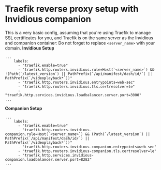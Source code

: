 # Traefik reverse proxy setup with Invidious companion

This is a very basic config, assuming that you're using Traefik to manage SSL certificates for you, and Traefik is on the same server as the Invidious and companion container: 
Do not forget to replace `<server_name>` with your domain.
**Invidious Setup**
```
...
    labels:
      - "traefik.enable=true"
      - "traefik.http.routers.invidious.rule=Host(`<server_name>`) && !(Path(`/latest_version`) || PathPrefix(`/api/manifest/dash/id/`) || PathPrefix(`/videoplayback*`))"
      - "traefik.http.routers.invidious.entrypoints=web-sec"
      - "traefik.http.routers.invidious.tls.certresolver=le"
      - "traefik.http.services.invidious.loadbalancer.server.port=3000"
...
```
**Companion Setup**
```
...
    labels:
      - "traefik.enable=true"
      - "traefik.http.routers.invidious-companion.rule=Host(`<server_name>`) && (Path(`/latest_version`) || PathPrefix(`/api/manifest/dash/id/`) || PathPrefix(`/videoplayback*`))"
      - "traefik.http.routers.invidious-companion.entrypoints=web-sec"
      - "traefik.http.routers.invidious-companion.tls.certresolver=le"
      - "traefik.http.services.invidious-companion.loadbalancer.server.port=8282"
...
```
